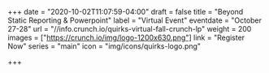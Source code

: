 +++
date = "2020-10-02T11:07:59-04:00"
draft = false
title = "Beyond Static Reporting & Powerpoint"
label = "Virtual Event"
eventdate = "October 27-28"
url = "//info.crunch.io/quirks-virtual-fall-crunch-lp"
weight = 200
images = ["https://crunch.io/img/logo-1200x630.png"]
link = "Register Now"
series = "main"
icon = "img/icons/quirks-logo.png"

+++
